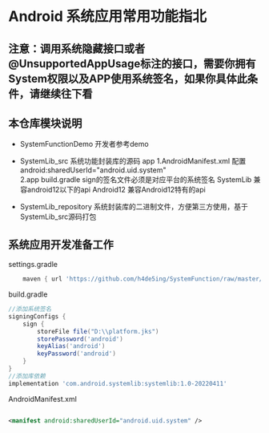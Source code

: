 # Android 系统应用常用功能指北

## 注意：调用系统隐藏接口或者@UnsupportedAppUsage标注的接口，需要你拥有System权限以及APP使用系统签名，如果你具体此条件，请继续往下看

## 本仓库模块说明

- SystemFunctionDemo 开发者参考demo

- SystemLib_src 系统功能封装库的源码 app 1.AndroidManifest.xml 配置android:sharedUserId="android.uid.system"  
  2.app build.gradle sign的签名文件必须是对应平台的系统签名 SystemLib 兼容android12以下的api Android12 兼容Android12特有的api
- SystemLib_repository 系统封装库的二进制文件，方便第三方使用，基于SystemLib_src源码打包

## 系统应用开发准备工作

settings.gradle

```groovy
    maven { url 'https://github.com/h4de5ing/SystemFunction/raw/master/SystemLib_repository' }
```

build.gradle

```groovy
//添加系统签名
signingConfigs {
    sign {
        storeFile file("D:\\platform.jks")
        storePassword('android')
        keyAlias('android')
        keyPassword('android')
    }
}
//添加库依赖
implementation 'com.android.systemlib:systemlib:1.0-20220411'

```

AndroidManifest.xml

```xml

<manifest android:sharedUserId="android.uid.system" />

```